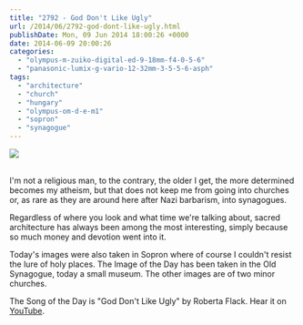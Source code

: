 ```yaml
---
title: "2792 - God Don't Like Ugly"
url: /2014/06/2792-god-dont-like-ugly.html
publishDate: Mon, 09 Jun 2014 18:00:26 +0000
date: 2014-06-09 20:00:26
categories: 
  - "olympus-m-zuiko-digital-ed-9-18mm-f4-0-5-6"
  - "panasonic-lumix-g-vario-12-32mm-3-5-5-6-asph"
tags: 
  - "architecture"
  - "church"
  - "hungary"
  - "olympus-om-d-e-m1"
  - "sopron"
  - "synagogue"
---
```

<div class="container">
<div class="center"><a target="_blank" href="https://d25zfm9zpd7gm5.cloudfront.net/1200x1200/2014/20140529_113740_lr.jpg"><img src="https://d25zfm9zpd7gm5.cloudfront.net/0600x0600/2014/20140529_113740_lr.jpg" /></a></div>
</div>
<br />

I'm not a religious man, to the contrary, the older I get, the more determined becomes my atheism, but that does not keep me from going into churches or, as rare as they are around here after Nazi barbarism, into synagogues.

<a target="_blank" href="https://d25zfm9zpd7gm5.cloudfront.net/1200x1200/2014/20140529_131840_lr.jpg"><img style="margin: 0pt 0px 0pt 10px; float: right;" src="https://d25zfm9zpd7gm5.cloudfront.net/0150x0150/2014/20140529_131840_lr.jpg" alt="" border="0" /></a> Regardless of where you look and what time we're talking about, sacred architecture has always been among the most interesting, simply because so much money and devotion went into it.

<a target="_blank" href="https://d25zfm9zpd7gm5.cloudfront.net/1200x1200/2014/20140529_112403_lr.jpg"><img style="margin: 0pt 10px 0pt 0px; float: left;" src="https://d25zfm9zpd7gm5.cloudfront.net/0150x0150/2014/20140529_112403_lr.jpg" alt="" border="0" /></a> Today's images were also taken in Sopron where of course I couldn't resist the lure of holy places. The Image of the Day has been taken in the Old Synagogue, today a small museum. The other images are of two minor churches.

The Song of the Day is "God Don't Like Ugly" by Roberta Flack. Hear it on <a href="https://www.youtube.com/watch?v=6PShiC_Af-Y" target="_blank">YouTube</a>.

